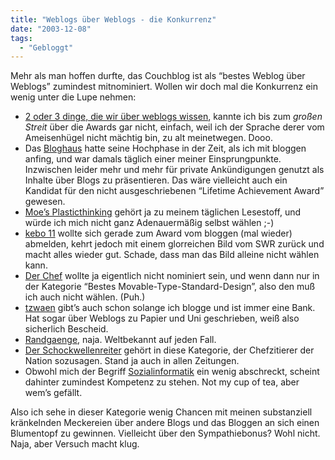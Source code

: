 ```yaml
---
title: "Weblogs über Weblogs - die Konkurrenz"
date: "2003-12-08"
tags:
  - "Gebloggt"
---
```


Mehr als man hoffen durfte, das Couchblog ist als “bestes Weblog über Weblogs” zumindest mitnominiert. Wollen wir doch mal die Konkurrenz ein wenig unter die Lupe nehmen:

- [2 oder 3 dinge, die wir über weblogs wissen](http://convers.antville.org/), kannte ich bis zum _großen Streit_ über die Awards gar nicht, einfach, weil ich der Sprache derer vom Ameisenhügel nicht mächtig bin, zu alt meinetwegen. Dooo.
- Das [Bloghaus](http://www.bloghaus.net/) hatte seine Hochphase in der Zeit, als ich mit bloggen anfing, und war damals täglich einer meiner Einsprungpunkte. Inzwischen leider mehr und mehr für private Ankündigungen genutzt als Inhalte über Blogs zu präsentieren. Das wäre vielleicht auch ein Kandidat für den nicht ausgeschriebenen “Lifetime Achievement Award” gewesen.
- [Moe’s Plasticthinking](http://weblog.plasticthinking.org/) gehört ja zu meinem täglichen Lesestoff, und würde ich mich nicht ganz Adenauermäßig selbst wählen ;-)
- [kebo 11](http://www.technik-kultur.de/) wollte sich gerade zum Award vom bloggen (mal wieder) abmelden, kehrt jedoch mit einem glorreichen Bild vom SWR zurück und macht alles wieder gut. Schade, dass man das Bild alleine nicht wählen kann.
- [Der Chef](http://lumma.de/) wollte ja eigentlich nicht nominiert sein, und wenn dann nur in der Kategorie “Bestes Movable-Type-Standard-Design”, also den muß ich auch nicht wählen. (Puh.)
- [tzwaen](http://blog.tzwaen.com/) gibt’s auch schon solange ich blogge und ist immer eine Bank. Hat sogar über Weblogs zu Papier und Uni geschrieben, weiß also sicherlich Bescheid.
- [Randgaenge](http://randgaenge.net/), naja. Weltbekannt auf jeden Fall.
- [Der Schockwellenreiter](http://schockwellenreiter.server-wg.de/blog/) gehört in diese Kategorie, der Chefzitierer der Nation sozusagen. Stand ja auch in allen Zeitungen.
- Obwohl mich der Begriff [Sozialinformatik](http://www.sozialinformatik.ch/) ein wenig abschreckt, scheint dahinter zumindest Kompetenz zu stehen. Not my cup of tea, aber wem’s gefällt.

Also ich sehe in dieser Kategorie wenig Chancen mit meinen substanziell kränkelnden Meckereien über andere Blogs und das Bloggen an sich einen Blumentopf zu gewinnen. Vielleicht über den Sympathiebonus? Wohl nicht. Naja, aber Versuch macht klug.
